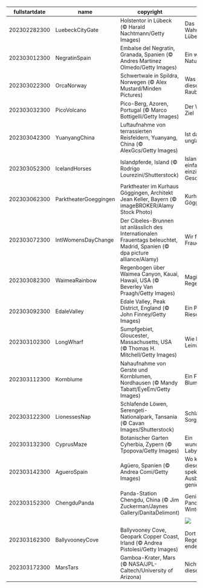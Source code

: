 |fullstartdate|name|copyright|title|image|
|--|--|--|--|--|
202302282300|LuebeckCityGate|Holstentor in Lübeck (© Harald Nachtmann/Getty Images)|Das Wahrzeichen Lübecks|![](/de-DE/2023/03/202302282300LuebeckCityGate.jpg)|
202303012300|NegratinSpain|Embalse del Negratín, Granada, Spanien (© Andres Martinez Olmedo/Getty Images)|Ein wahres Naturspektakel|![](/de-DE/2023/03/202303012300NegratinSpain.jpg)|
202303022300|OrcaNorway|Schwertwale in Spildra, Norwegen (© Alex Mustard/Minden Pictures)|Was treiben diese Raubtiere?|![](/de-DE/2023/03/202303022300OrcaNorway.jpg)|
202303032300|PicoVolcano|Pico-Berg, Azoren, Portugal (© Marco Bottigelli/Getty Images)|Der Weg ist das Ziel|![](/de-DE/2023/03/202303032300PicoVolcano.jpg)|
202303042300|YuanyangChina|Luftaufnahme von terrassierten Reisfeldern, Yuanyang, China (© AlexGcs/Getty Images)|Ist das nicht unglaublich?|![](/de-DE/2023/03/202303042300YuanyangChina.jpg)|
202303052300|IcelandHorses|Islandpferde, Island (© Rodrigo Lourezini/Shutterstock)|Islandpferde, einfach einzigartige Geschöpfe|![](/de-DE/2023/03/202303052300IcelandHorses.jpg)|
202303062300|ParktheaterGoeggingen|Parktheater im Kurhaus Göggingen, Architekt Jean Keller, Bayern (© imageBROKER/Alamy Stock Photo)|Kurhaus Göggingen|![](/de-DE/2023/03/202303062300ParktheaterGoeggingen.jpg)|
202303072300|IntlWomensDayChange|Der Cibeles-Brunnen ist anlässlich des Internationalen Frauentags beleuchtet, Madrid, Spanien (© dpa picture alliance/Alamy)|Wir feiern die Frauen|![](/de-DE/2023/03/202303072300IntlWomensDayChange.jpg)|
202303082300|WaimeaRainbow|Regenbogen über Waimea Canyon, Kauai, Hawaii, USA (© Beverley Van Praagh/Getty Images)|Magischer Regenbogen|![](/de-DE/2023/03/202303082300WaimeaRainbow.jpg)|
202303092300|EdaleValley|Edale Valley, Peak District, England (© John Finney/Getty Images)|Ein Puzzle für Riesen|![](/de-DE/2023/03/202303092300EdaleValley.jpg)|
202303102300|LongWharf|Sumpfgebiet, Gloucester, Massachusetts, USA (© Thomas H. Mitchell/Getty Images)|Wie Farbe auf Leinwand|![](/de-DE/2023/03/202303102300LongWharf.jpg)|
202303112300|Kornblume|Nahaufnahme von Gerste und Kornblumen, Nordhausen (© Mandy Tabatt/EyeEm/Getty Images)|Ein Feld voller Blumen|![](/de-DE/2023/03/202303112300Kornblume.jpg)|
202303122300|LionessesNap|Schlafende Löwen, Serengeti-Nationalpark, Tansania (© Cavan Images/Shutterstock)|Schlaf deine Sorgen weg|![](/de-DE/2023/03/202303122300LionessesNap.jpg)|
202303132300|CyprusMaze|Botanischer Garten Cyherbia, Zypern (© Tpopova/Getty Images)|Ein wunderschönes Labyrinth|![](/de-DE/2023/03/202303132300CyprusMaze.jpg)|
202303142300|AgueroSpain|Agüero, Spanien (© Andrea Comi/Getty Images)|Wo kann man diesen spektakulären Ausblick genießen?|![](/de-DE/2023/03/202303142300AgueroSpain.jpg)|
202303152300|ChengduPanda|Panda-Station Chengdu, China (© Jim Zuckerman/Jaynes Gallery/DanitaDelimont)|Genießen Pandas den Winter?|![](/de-DE/2023/03/202303152300ChengduPanda.jpg)|
||||![](/de-DE/2023/03/.jpg)|
202303162300|BallyvooneyCove|Ballyvooney Cove, Geopark Copper Coast, Irland (© Andrea Pistolesi/Getty Images)|Dort wo der Regenbogen endet|![](/de-DE/2023/03/202303162300BallyvooneyCove.jpg)|
202303172300|MarsTars|Gamboa-Krater, Mars (© NASA/JPL-Caltech/University of Arizona)|Nicht von dieser Welt|![](/de-DE/2023/03/202303172300MarsTars.jpg)|
